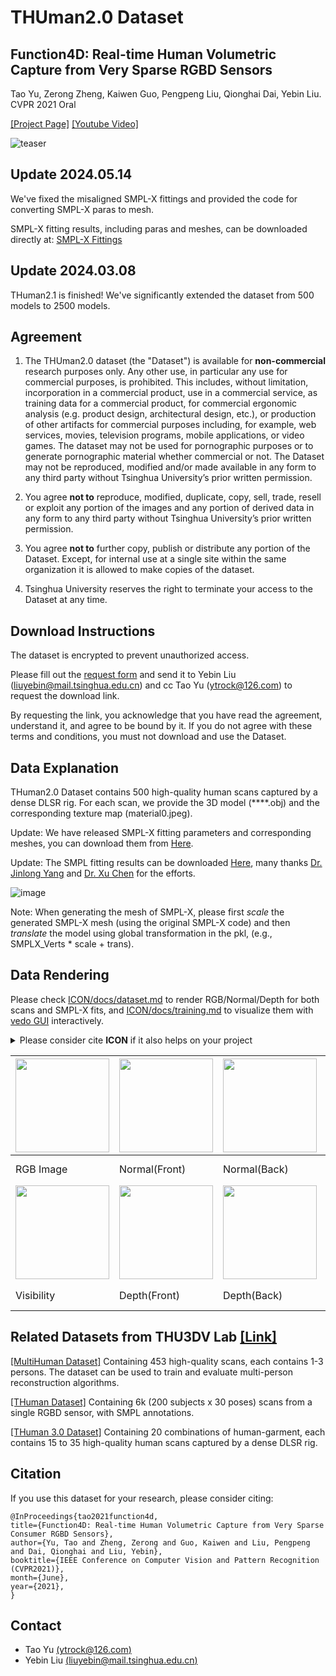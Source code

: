 # THUman2.0 Dataset
## Function4D: Real-time Human Volumetric Capture from Very Sparse RGBD Sensors
Tao Yu, Zerong Zheng, Kaiwen Guo, Pengpeng Liu, Qionghai Dai, Yebin Liu.  CVPR 2021 Oral

[[Project Page]](http://www.liuyebin.com/Function4D/Function4D.html)
[[Youtube Video]](https://www.youtube.com/watch?v=-rWUn4fEQNU&t=90s)

![teaser](./THuman2.0.jpg)


## Update 2024.05.14 
We've fixed the misaligned SMPL-X fittings and provided the code for converting SMPL-X paras to mesh. 

SMPL-X fitting results, including paras and meshes, can be downloaded directly at: [SMPL-X Fittings](https://drive.google.com/file/d/194s_b2y3wpp699XVc4KNaqD6Bb7T14JS/view?usp=sharing)

## Update 2024.03.08
THuman2.1 is finished! 
We've significantly extended the dataset from 500 models to 2500 models. 

## Agreement

1. The THUman2.0 dataset (the "Dataset") is available for **non-commercial** research purposes only. Any other use, in particular any use for commercial purposes, is prohibited. This includes, without limitation, incorporation in a commercial product, use in a commercial service, as training data for a commercial product, for commercial ergonomic analysis (e.g. product design, architectural design, etc.), or production of other artifacts for commercial purposes including, for example, web services, movies, television programs, mobile applications, or video games. The dataset may not be used for pornographic purposes or to generate pornographic material whether commercial or not. The Dataset may not be reproduced, modified and/or made available in any form to any third party without Tsinghua University’s prior written permission.

2. You agree **not to** reproduce, modified, duplicate, copy, sell, trade, resell or exploit any portion of the images and any portion of derived data in any form to any third party without Tsinghua University’s prior written permission.

3. You agree **not to** further copy, publish or distribute any portion of the Dataset. Except, for internal use at a single site within the same organization it is allowed to make copies of the dataset.

4. Tsinghua University reserves the right to terminate your access to the Dataset at any time.


## Download Instructions 

The dataset is encrypted to prevent unauthorized access.

Please fill out the [request form](./THUman2.1_Agreement.pdf) and send it to Yebin Liu (liuyebin@mail.tsinghua.edu.cn) and cc Tao Yu (ytrock@126.com) to request the download link. 

By requesting the link, you acknowledge that you have read the agreement, understand it, and agree to be bound by it. If you do not agree with these terms and conditions, you must not download and use the Dataset.


## Data Explanation

THuman2.0 Dataset contains 500 high-quality human scans captured by a dense DLSR rig.
For each scan, we provide the 3D model (****.obj) and the corresponding texture map (material0.jpeg).

Update: We have released SMPL-X fitting parameters and corresponding meshes, you can download them from [Here](https://drive.google.com/file/d/1rnkGomScq3yxyM9auA-oHW6m_OJ5mlGL/view?usp=sharing). 

Update: The SMPL fitting results can be downloaded [Here]( https://dataset.ait.ethz.ch/downloads/gdna/THuman2.0_smpl.zip), many thanks [Dr. Jinlong Yang](https://is.mpg.de/~jyang) and [Dr. Xu Chen](https://ait.ethz.ch/people/xu/) for the efforts. 

![image](https://github.com/ytrock/THuman2.0-Dataset/blob/main/THuman2.0%20SmplX.jpg)

Note: When generating the mesh of SMPL-X, please first *scale* the generated SMPL-X mesh (using the original SMPL-X code) and then *translate* the model using global transformation in the pkl, (e.g., SMPLX_Verts * scale + trans).  

## Data Rendering

Please check [ICON/docs/dataset.md](https://github.com/YuliangXiu/ICON/blob/master/docs/dataset.md) to render RGB/Normal/Depth for both scans and SMPL-X fits, and [ICON/docs/training.md](https://github.com/YuliangXiu/ICON/blob/master/docs/training.md#prerequirement) to visualize them with [vedo GUI](https://vedo.embl.es/) interactively.

<details><summary>Please consider cite <strong>ICON</strong> if it also helps on your project</summary>

```bibtex
@inproceedings{xiu2022icon,
  title     = {{ICON}: {I}mplicit {C}lothed humans {O}btained from {N}ormals},
  author    = {Xiu, Yuliang and Yang, Jinlong and Tzionas, Dimitrios and Black, Michael J.},
  booktitle = {Proceedings of the IEEE/CVF Conference on Computer Vision and Pattern Recognition (CVPR)},
  month     = {June},
  year      = {2022},
  pages     = {13296-13306}
}
```
</details>

|<img src="render_sample/080.png" width="150">|<img src="render_sample/norm_F_080.png" width="150">|<img src="render_sample/norm_B_080.png" width="150">|<img src="render_sample/SMPL_norm_F_080.png" width="150">|<img src="render_sample/SMPL_norm_B_080.png" width="150">|
|---|---|---|---|---|
|RGB Image|Normal(Front)|Normal(Back)|Normal(SMPL-X, Front)|Normal(SMPL-X, Back)|
|<img src="render_sample/vis.png" width="150">|<img src="render_sample/depth_F_080.png" width="150">|<img src="render_sample/depth_B_080.png" width="150">|<img src="render_sample/SMPL_depth_F_080.png" width="150">|<img src="render_sample/SMPL_depth_B_080.png" width="150">|
|Visibility|Depth(Front)|Depth(Back)|Depth(SMPL-X, Front)|Depth(SMPL-X, Back)|



## Related Datasets from THU3DV Lab [[Link]](http://liuyebin.com/)

[[MultiHuman Dataset]](https://github.com/y-zheng18/MultiHuman-Dataset/) Containing 453 high-quality scans, each contains 1-3 persons. The dataset can be used to train and evaluate multi-person reconstruction algorithms.

[[THuman Dataset]](https://github.com/ZhengZerong/DeepHuman/tree/master/THUmanDataset) Containing 6k (200 subjects x 30 poses) scans from a single RGBD sensor, with SMPL annotations. 

[[THuman 3.0 Dataset]](https://github.com/fwbx529/THuman3.0-Dataset) Containing 20 combinations of human-garment, each contains 15 to 35 high-quality human scans captured by a dense DLSR rig. 



## Citation

If you use this dataset for your research, please consider citing:
```
@InProceedings{tao2021function4d,
title={Function4D: Real-time Human Volumetric Capture from Very Sparse Consumer RGBD Sensors},
author={Yu, Tao and Zheng, Zerong and Guo, Kaiwen and Liu, Pengpeng and Dai, Qionghai and Liu, Yebin},
booktitle={IEEE Conference on Computer Vision and Pattern Recognition (CVPR2021)},
month={June},
year={2021},
}
```

## Contact
- Tao Yu [(ytrock@126.com)](mailto:ytrock@126.com)
- Yebin Liu [(liuyebin@mail.tsinghua.edu.cn)](mailto:liuyebin@mail.tsinghua.edu.cn)
